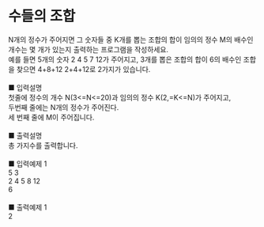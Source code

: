 # 수들의 조합
N개의 정수가 주어지면 그 숫자들 중 K개를 뽑는 조합의 합이 임의의 정수 M의 배수인 개수는 몇 개가 있는지 출력하는 프로그램을 작성하세요.<br>
예를 들면 5개의 숫자 2 4 5 7 12가 주어지고, 3개를 뽑은 조합의 합이 6의 배수인 조합을 찾으면 4+8+12 2+4+12로 2가지가 있습니다.<br>
<br>
■ 입력설명<br>
첫줄에 정수의 개수 N(3<=N<=20)과 임의의 정수 K(2,=K<=N)가 주어지고,<br>
두번째 줄에는 N개의 정수가 주어진다.<br>
세 번째 줄에 M이 주어집니다.<br>
<br>
■ 출력설명<br>
총 가지수를 출력합니다.<br>
<br>
■ 입력예제 1<br>
5 3<br>
2 4 5 8 12<br>
6<br>
<br>
■ 출력예제 1<br>
2